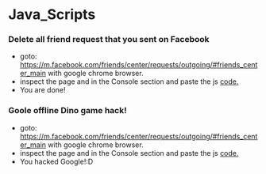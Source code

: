 # Java_Scripts
### Delete all friend request that you sent on Facebook
- goto: https://m.facebook.com/friends/center/requests/outgoing/#friends_center_main with google chrome browser.
- inspect the page and in the Console section and paste the js [code.](https://github.com/ShahriarShafin/Java_Scripts/blob/master/FB%20send%20req%20del.js/)
- You are done!
### Goole offline Dino game hack!
- goto: https://m.facebook.com/friends/center/requests/outgoing/#friends_center_main with google chrome browser.
- inspect the page and in the Console section and paste the js [code.](https://github.com/ShahriarShafin/Java_Scripts/blob/master/auto_dino.js/)
- You hacked Google!:D
